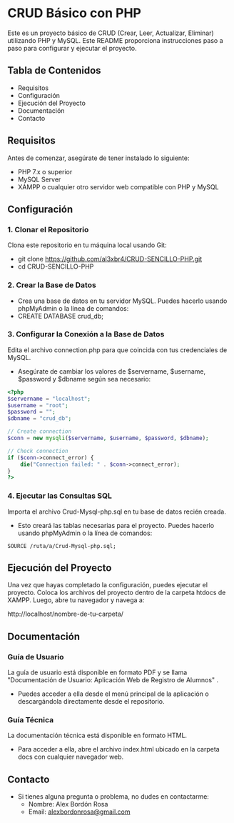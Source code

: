 # CRUD Básico con PHP
Este es un proyecto básico de CRUD (Crear, Leer, Actualizar, Eliminar) utilizando PHP y MySQL. Este README proporciona instrucciones paso a paso para configurar y ejecutar el proyecto.
## Tabla de Contenidos
- Requisitos
- Configuración
- Ejecución del Proyecto
- Documentación
- Contacto
  
## Requisitos
Antes de comenzar, asegúrate de tener instalado lo siguiente:
  - PHP 7.x o superior
  - MySQL Server
  - XAMPP o cualquier otro servidor web compatible con PHP y MySQL
  
## Configuración
### 1. Clonar el Repositorio
Clona este repositorio en tu máquina local usando Git:
- git clone https://github.com/al3xbr4/CRUD-SENCILLO-PHP.git
- cd CRUD-SENCILLO-PHP

### 2. Crear la Base de Datos
- Crea una base de datos en tu servidor MySQL. Puedes hacerlo usando phpMyAdmin o la línea de comandos:
- CREATE DATABASE crud_db;

### 3. Configurar la Conexión a la Base de Datos
Edita el archivo connection.php para que coincida con tus credenciales de MySQL.
- Asegúrate de cambiar los valores de $servername, $username, $password y $dbname según sea necesario:
```php
<?php
$servername = "localhost";
$username = "root";
$password = "";
$dbname = "crud_db";

// Create connection
$conn = new mysqli($servername, $username, $password, $dbname);

// Check connection
if ($conn->connect_error) {
    die("Connection failed: " . $conn->connect_error);
}
?>
````
### 4. Ejecutar las Consultas SQL
Importa el archivo Crud-Mysql-php.sql en tu base de datos recién creada.
- Esto creará las tablas necesarias para el proyecto.
Puedes hacerlo usando phpMyAdmin o la línea de comandos:
````
SOURCE /ruta/a/Crud-Mysql-php.sql;
````
## Ejecución del Proyecto
Una vez que hayas completado la configuración, puedes ejecutar el proyecto.
Coloca los archivos del proyecto dentro de la carpeta htdocs de XAMPP. Luego, abre tu navegador y navega a:

http://localhost/nombre-de-tu-carpeta/

## Documentación

###  Guía de Usuario
La guía de usuario está disponible en formato PDF y se llama "Documentación de Usuario: Aplicación Web de Registro de Alumnos" . 
- Puedes acceder a ella desde el menú principal de la aplicación o descargándola directamente desde el repositorio.

###  Guía Técnica
La documentación técnica está disponible en formato HTML.
- Para acceder a ella, abre el archivo index.html ubicado en la carpeta docs con cualquier navegador web.

## Contacto
- Si tienes alguna pregunta o problema, no dudes en contactarme:
  - Nombre: Alex Bordón Rosa
  - Email: alexbordonrosa@gmail.com
